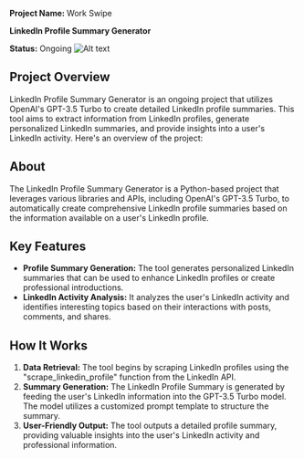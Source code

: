 
**Project Name:** Work Swipe

**LinkedIn Profile Summary Generator**

**Status:** Ongoing
![Alt text](https://drive.google.com/file/d/1yzqPSLa8W_rD-JzRGpw5RKT8QNKPmpFZ/view?usp=sharing)
## Project Overview
LinkedIn Profile Summary Generator is an ongoing project that utilizes OpenAI's GPT-3.5 Turbo to create detailed LinkedIn profile summaries. This tool aims to extract information from LinkedIn profiles, generate personalized LinkedIn summaries, and provide insights into a user's LinkedIn activity. Here's an overview of the project:
## About
The LinkedIn Profile Summary Generator is a Python-based project that leverages various libraries and APIs, including OpenAI's GPT-3.5 Turbo, to automatically create comprehensive LinkedIn profile summaries based on the information available on a user's LinkedIn profile.
## Key Features
- **Profile Summary Generation:** The tool generates personalized LinkedIn summaries that can be used to enhance LinkedIn profiles or create professional introductions.
- **LinkedIn Activity Analysis:** It analyzes the user's LinkedIn activity and identifies interesting topics based on their interactions with posts, comments, and shares.
## How It Works
1. **Data Retrieval:** The tool begins by scraping LinkedIn profiles using the "scrape_linkedin_profile" function from the LinkedIn API.
2. **Summary Generation:** The LinkedIn Profile Summary is generated by feeding the user's LinkedIn information into the GPT-3.5 Turbo model. The model utilizes a customized prompt template to structure the summary.
4. **User-Friendly Output:** The tool outputs a detailed profile summary, providing valuable insights into the user's LinkedIn activity and professional information.
